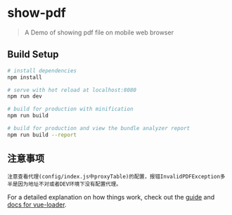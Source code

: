 # show-pdf

> A Demo of showing pdf file on mobile web browser


## Build Setup

``` bash
# install dependencies
npm install

# serve with hot reload at localhost:8080
npm run dev

# build for production with minification
npm run build

# build for production and view the bundle analyzer report
npm run build --report
```

## 注意事项
```
注意查看代理(config/index.js中proxyTable)的配置，报错InvalidPDFException多半是因为地址不对或者DEV环境下没有配置代理。
```

For a detailed explanation on how things work, check out the [guide](http://vuejs-templates.github.io/webpack/) and [docs for vue-loader](http://vuejs.github.io/vue-loader).
